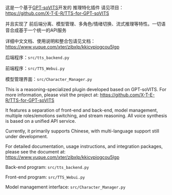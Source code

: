 这是一个基于[GPT-soVITS](https://github.com/RVC-Boss/GPT-SoVITS)开发的 推理特化插件
请见项目：https://github.com/X-T-E-R/TTS-for-GPT-soVITS

并且实现了 前后端分离、模型管理、多角色/情绪切换、流式推理等特性。一切语音合成基于一个统一的API服务

详细中文文档、使用说明和整合包请见文档：https://www.yuque.com/xter/zibxlp/kkicvpiogcou5lgp

后端程序：`src/tts_backend.py`

前端程序：`src/TTS_Webui.py`

模型管理界面：`src/Character_Manager.py`

This is a reasoning-specialized plugin developed based on GPT-soVITS. For more information, please visit the project at: https://github.com/X-T-E-R/TTS-for-GPT-soVITS

It features a separation of front-end and back-end, model management, multiple roles/emotions switching, and stream reasoning. All voice synthesis is based on a unified API service. 

Currently, it primarily supports Chinese, with multi-language support still under development.

For detailed documentation, usage instructions, and integration packages, please see the document at: https://www.yuque.com/xter/zibxlp/kkicvpiogcou5lgp

Back-end program: `src/tts_backend.py`

Front-end program: `src/TTS_Webui.py`

Model management interface: `src/Character_Manager.py`





